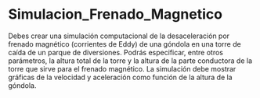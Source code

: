 # Simulacion_Frenado_Magnetico
Debes crear una simulación computacional de la desaceleración por frenado magnético (corrientes de Eddy) de una góndola en una torre de caída de un parque de diversiones. Podrás especificar, entre otros parámetros, la altura total de la torre y la altura de la parte conductora de la torre que sirve para el frenado magnético. La simulación debe mostrar gráficas de la velocidad y aceleración como función de la altura de la góndola.
